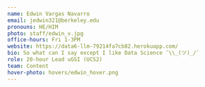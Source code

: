 ```yaml
---
name: Edwin Vargas Navarro
email: jedwin321@berkeley.edu
pronouns: HE/HIM
photo: staff/edwin_v.jpg
office-hours: Fri 1-3PM
website: https://data6-llm-79214fa7cb82.herokuapp.com/
bio: So what can I say except I like Data Science ¯\\_(ツ)_/¯
role: 20-hour Lead uGSI (UCS2)
team: Content
hover-photo: hovers/edwin_hover.png
---
```

